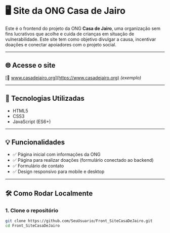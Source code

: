 # 🖥️ Site da ONG Casa de Jairo

Este é o frontend do projeto da ONG **Casa de Jairo**, uma organização sem fins lucrativos que acolhe e cuida de crianças em situação de vulnerabilidade. Este site tem como objetivo divulgar a causa, incentivar doações e conectar apoiadores com o projeto social.

---

## 🌐 Acesse o site

[🔗 www.casadejairo.org](https://www.casadejairo.org) *(exemplo)*

---

## 🚀 Tecnologias Utilizadas

- HTML5
- CSS3
- JavaScript (ES6+)

---

## 💡 Funcionalidades

- ✅ Página inicial com informações da ONG
- ✅ Página para realizar doações (formulário conectado ao backend)
- ✅ Formulário de contato
- ✅ Design responsivo para mobile e desktop

---

## 🛠️ Como Rodar Localmente

### 1. Clone o repositório

```bash
git clone https://github.com/SeuUsuario/Front_SiteCasaDeJairo.git
cd Front_SiteCasaDeJairo


